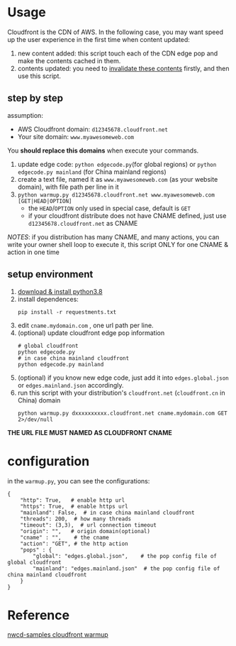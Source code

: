 # Usage

Cloudfront is the CDN of AWS. In the following case, you may want speed up the user experience in the first time when content updated:

1. new content added: this script touch each of the CDN edge pop and make the contents cached in them.
1. contents updated: you need to [invalidate these contents](https://docs.aws.amazon.com/AmazonCloudFront/latest/DeveloperGuide/Invalidation.html) firstly, and then use this script.

## step by step

assumption:
- AWS Cloudfront domain: `d12345678.cloudfront.net`
- Your site domain: `www.myawesomeweb.com`

You **should replace this domains** when execute your commands.

1. update edge code: `python edgecode.py`(for global regions) or `python edgecode.py mainland` (for China mainland regions)
1. create a text file, named it as `www.myawesomeweb.com` (as your website domain), with file path per line in it
1. `python warmup.py d12345678.cloudfront.net www.myawesomeweb.com [GET|HEAD|OPTION]`
    - the `HEAD`/`OPTION` only used in special case, default is `GET`
    - if your cloudfront distribute does not have CNAME defined, just use `d12345678.cloudfront.net` as CNAME
  
*NOTES*: if you distribution has many CNAME, and many actions, you can write your owner shell loop to execute it, this script ONLY for one CNAME & action in one time

## setup environment

1. [download & install python3.8](https://wiki.python.org/moin/BeginnersGuide/Download)
1. install dependences:
    ```
    pip install -r requestments.txt
    ```
1. edit `cname.mydomain.com` , one url path per line. 
1. (optional) update cloudfront edge pop information
   ```
   # global cloudfront
   python edgecode.py
   # in case china mainland cloudfront
   python edgecode.py mainland
   ```
1. (optional) if you know new edge code, just add it into `edges.global.json` or `edges.mainland.json` accordingly.
1. run this script with your distribution's `cloudfront.net` (`cloudfront.cn` in China) domain
    ```
    python warmup.py dxxxxxxxxxx.cloudfront.net cname.mydomain.com GET 2>/dev/null
    ```

**THE URL FILE MUST NAMED AS CLOUDFRONT CNAME**

# configuration

in the `warmup.py`, you can see the configurations:
```
{
    "http": True,   # enable http url
    "https": True,  # enable https url
    "mainland": False,  # in case china mainland cloudfront
    "threads": 200,  # how many threads 
    "timeout": (3,3),  # url connection timeout
    "origin": "",   # origin domain(optional)
    "cname" : "",    # the cname
    "action": "GET", # the http action
    "pops" : {
        "global": "edges.global.json",    # the pop config file of global cloudfront
        "mainland": "edges.mainland.json"  # the pop config file of china mainland cloudfront
    }
}
```

# Reference
[nwcd-samples cloudfront warmup](https://github.com/nwcd-samples/cloudfront-prewarm/)
